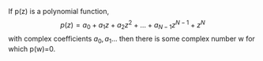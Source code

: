 If p(z) is a polynomial function,
$$p(z)=a_{0}+a_{1}z+a_{2}z^{2}+...+a_{N-1}z^{N-1}+z^{N}$$ with complex
coefficients $a_{0}, a_{1}...$ then there is some complex number w for
which p(w)=0.
